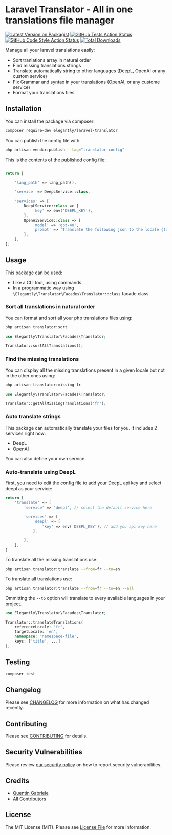 # Laravel Translator - All in one translations file manager

[![Latest Version on Packagist](https://img.shields.io/packagist/v/elegantly/laravel-translator.svg?style=flat-square)](https://packagist.org/packages/elegantly/laravel-translator)
[![GitHub Tests Action Status](https://img.shields.io/github/actions/workflow/status/elegantengineeringtech/laravel-translator/run-tests.yml?branch=main&label=tests&style=flat-square)](https://github.com/elegantengineeringtech/laravel-translator/actions?query=workflow%3Arun-tests+branch%3Amain)
[![GitHub Code Style Action Status](https://img.shields.io/github/actions/workflow/status/elegantengineeringtech/laravel-translator/fix-php-code-style-issues.yml?branch=main&label=code%20style&style=flat-square)](https://github.com/elegantengineeringtech/laravel-translator/actions?query=workflow%3A"Fix+PHP+code+style+issues"+branch%3Amain)
[![Total Downloads](https://img.shields.io/packagist/dt/elegantly/laravel-translator.svg?style=flat-square)](https://packagist.org/packages/elegantly/laravel-translator)

Manage all your laravel translations easily:

-   Sort tranlations array in natural order
-   Find missing translations strings
-   Translate automatically string to other languages (DeepL, OpenAI or any custom service)
-   Fix Grammar and syntax in your translations (OpenAI, or any custome service)
-   Format your translations files

## Installation

You can install the package via composer:

```bash
composer require-dev elegantly/laravel-translator
```

You can publish the config file with:

```bash
php artisan vendor:publish --tag="translator-config"
```

This is the contents of the published config file:

```php

return [

    'lang_path' => lang_path(),

    'service' => DeepLService::class,

    'services' => [
        DeepLService::class => [
            'key' => env('DEEPL_KEY'),
        ],
        OpenAiService::class => [
            'model' => 'gpt-4o',
            'prompt' => 'Translate the following json to the locale {targetLocale} while preserving the keys.',
        ],
    ],
];
```

## Usage

This package can be used:

-   Like a CLI tool, using commands.
-   In a programmatic way using `\Elegantly\Translator\Facades\Translator::class` facade class.

### Sort all translations in natural order

You can format and sort all your php translations files using:

```bash
php artisan translator:sort
```

```php
use Elegantly\Translator\Facades\Translator;

Translator::sortAllTranslations();
```

### Find the missing translations

You can display all the missing translations present in a given locale but not in the other ones using:

```bash
php artisan translator:missing fr
```

```php
use Elegantly\Translator\Facades\Translator;

Translator::getAllMissingTranslations('fr');
```

### Auto translate strings

This package can automatically translate your files for you.
It includes 2 services right now:

-   DeepL
-   OpenAI

You can also define your own service.

### Auto-translate using DeepL

First, you need to edit the config file to add your DeepL api key and select deepl as your service:

```php
return [
    'translate' => [
        'service' => 'deepl', // select the default service here

        'services' => [
            'deepl' => [
                'key' => env('DEEPL_KEY'), // add you api key here
            ],

        ],
    ],
]
```

To translate all the missing translations use:

```bash
php artisan translator:translate --from=fr --to=en
```

To translate all translations use:

```bash
php artisan translator:translate --from=fr --to=en --all
```

Ommitting the `--to` option will translate to every available languages in your project.

```php
use Elegantly\Translator\Facades\Translator;

Translator::translateTranslations(
    referenceLocale: 'fr',
    targetLocale: 'en',
    namespace: 'namespace-file',
    keys: ['title', ...]
);
```

## Testing

```bash
composer test
```

## Changelog

Please see [CHANGELOG](CHANGELOG.md) for more information on what has changed recently.

## Contributing

Please see [CONTRIBUTING](CONTRIBUTING.md) for details.

## Security Vulnerabilities

Please review [our security policy](../../security/policy) on how to report security vulnerabilities.

## Credits

-   [Quentin Gabriele](https://github.com/40128136+QuentinGab)
-   [All Contributors](../../contributors)

## License

The MIT License (MIT). Please see [License File](LICENSE.md) for more information.
